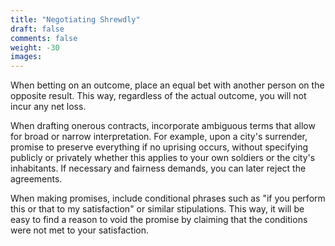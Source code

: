 ```yaml
---
title: "Negotiating Shrewdly"
draft: false
comments: false
weight: -30
images:
---
```


When betting on an outcome, place an equal bet with another person on the opposite result. This way, regardless of the actual outcome, you will not incur any net loss.

When drafting onerous contracts, incorporate ambiguous terms that allow for broad or narrow interpretation.
For example, upon a city's surrender, promise to preserve everything if no uprising occurs, without specifying publicly or privately whether this applies to your own soldiers or the city's inhabitants.
If necessary and fairness demands, you can later reject the agreements.

When making promises, include conditional phrases such as "if you perform this or that to my satisfaction" or similar stipulations. This way, it will be easy to find a reason to void the promise by claiming that the conditions were not met to your satisfaction.